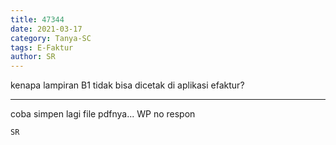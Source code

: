 ```yaml
---
title: 47344
date: 2021-03-17
category: Tanya-SC
tags: E-Faktur
author: SR
---
```


kenapa lampiran B1 tidak bisa dicetak di aplikasi efaktur?

---

coba simpen lagi file pdfnya... WP no respon

`SR`
